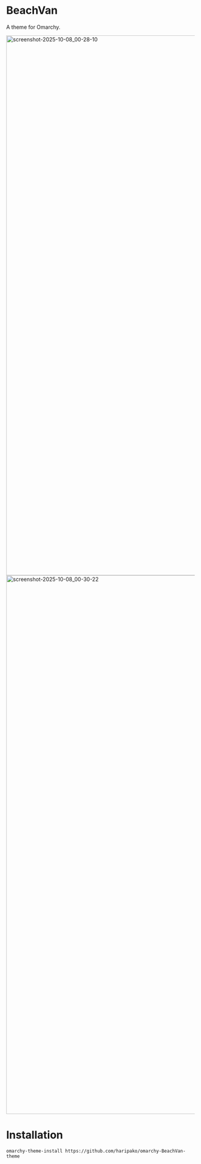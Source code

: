 # BeachVan
A theme for Omarchy.

<img width="2554" height="1441" alt="screenshot-2025-10-08_00-28-10" src="https://github.com/user-attachments/assets/4f84ac38-a7c1-4cd3-ae09-3d2998749b55" />
<img width="2558" height="1438" alt="screenshot-2025-10-08_00-30-22" src="https://github.com/user-attachments/assets/c89c5252-f41c-4492-832d-86f773e72073" />

# Installation

```
omarchy-theme-install https://github.com/haripako/omarchy-BeachVan-theme
```
